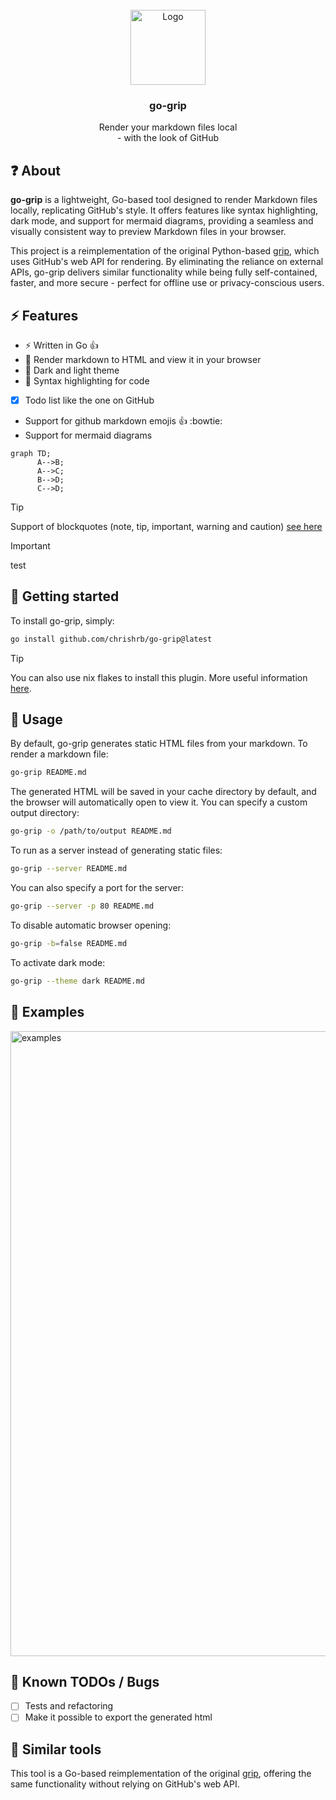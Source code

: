 <!-- PROJECT LOGO -->
<br />
<div align="center">
  <a href="#">
    <img src=".github/docs/logo-1.png" alt="Logo" height="120">
  </a>

  <h3 align="center">go-grip</h3>

  <p align="center">
    Render your markdown files local<br>- with the look of GitHub
  </p>
</div>

## :question: About

**go-grip** is a lightweight, Go-based tool designed to render Markdown files locally, replicating GitHub's style. It offers features like syntax highlighting, dark mode, and support for mermaid diagrams, providing a seamless and visually consistent way to preview Markdown files in your browser.

This project is a reimplementation of the original Python-based [grip](https://github.com/joeyespo/grip), which uses GitHub's web API for rendering. By eliminating the reliance on external APIs, go-grip delivers similar functionality while being fully self-contained, faster, and more secure - perfect for offline use or privacy-conscious users.

## :zap: Features

- :zap: Written in Go :+1:
- 📄 Render markdown to HTML and view it in your browser
- 📱 Dark and light theme
- 🎨 Syntax highlighting for code
- [x] Todo list like the one on GitHub
- Support for github markdown emojis :+1: :bowtie:
- Support for mermaid diagrams

```mermaid
graph TD;
      A-->B;
      A-->C;
      B-->D;
      C-->D;
```

> [!TIP]
> Support of blockquotes (note, tip, important, warning and caution) [see here](https://github.com/orgs/community/discussions/16925)

> [!IMPORTANT]
>
> test

## :rocket: Getting started

To install go-grip, simply:

```bash
go install github.com/chrishrb/go-grip@latest
```

> [!TIP]
> You can also use nix flakes to install this plugin.
> More useful information [here](https://nixos.wiki/wiki/Flakes).

## :hammer: Usage

By default, go-grip generates static HTML files from your markdown. To render a markdown file:

```bash
go-grip README.md
```

The generated HTML will be saved in your cache directory by default, and the browser will automatically open to view it. You can specify a custom output directory:

```bash
go-grip -o /path/to/output README.md
```

To run as a server instead of generating static files:

```bash
go-grip --server README.md
```

You can also specify a port for the server:

```bash
go-grip --server -p 80 README.md
```

To disable automatic browser opening:

```bash
go-grip -b=false README.md
```

To activate dark mode:

```bash
go-grip --theme dark README.md
```

## :pencil: Examples

<img src="./.github/docs/example-1.png" alt="examples" width="1000"/>

## :bug: Known TODOs / Bugs

- [ ] Tests and refactoring
- [ ] Make it possible to export the generated html

## :pushpin: Similar tools

This tool is a Go-based reimplementation of the original [grip](https://github.com/joeyespo/grip), offering the same functionality without relying on GitHub's web API.
